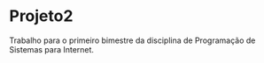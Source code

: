 # Projeto2
Trabalho para o primeiro bimestre da disciplina de Programação de Sistemas para Internet.
